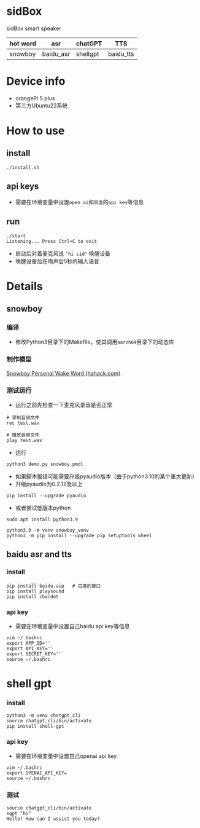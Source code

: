 # sidBox
sidBox smart speaker

|hot word|asr|chatGPT|TTS|
|-|-|-|-|
|snowboy|baidu_asr|shellgpt|baidu_tts|

# Device info
- orangePi 5 plus
- 第三方Ubuntu22系统

# How to use
## install
```shell
./install.sh
```
## api keys
- 需要在环境变量中设置`open ai`和`百度`的`api key`等信息
## run
```shell
./start
Listening... Press Ctrl+C to exit
```
- 启动后对着麦克风说 `"hi sid"` 唤醒设备
- 唤醒设备后在嘀声后5秒内输入语音

# Details
## snowboy
### 编译
- 修改Python3目录下的Makefile，使其调用`aarch64`目录下的动态库

### 制作模型
[Snowboy Personal Wake Word (hahack.com)](https://snowboy.hahack.com/)

### 测试运行
- 运行之前先检查一下麦克风录音是否正常
```shell
# 录制音频文件
rec test.wav

# 播放音频文件
play test.wav
```

- 运行
```shell
python3 demo.py snowboy.pmdl
```
- 如果脚本报错可能需要升级pyaudio版本（由于python3.10的某个重大更新）
- 升级pyaudio为0.2.12及以上
```shell
pip install --upgrade pyaudio
```
- 或者尝试低版本python
```shell
sudo apt install python3.9

python3.9 -m venv snowboy_venv
python3 -m pip install --upgrade pip setuptools wheel

```

## baidu asr and tts
### install
```shell
pip install baidu-aip	# 百度的接口
pip install playsound
pip install chardet
```
### api key
- 需要在环境变量中设置自己baidu api key等信息
```shell
vim ~/.bashrc
export APP_ID=''
export API_KEY=''
export SECRET_KEY=''
source ~/.bashrc
```

# shell gpt
### install
```shell
python3 -m venv chatgpt_cli
source chatgpt_cli/bin/activate
pip install shell-gpt
```
### api key
- 需要在环境变量中设置自己openai api key
```shell
vim ~/.bashrc
export OPENAI_API_KEY=
source ~/.bashrc
```
### 测试
```shell
source chatgpt_cli/bin/activate
sgpt "hi"
Hello! How can I assist you today?
```